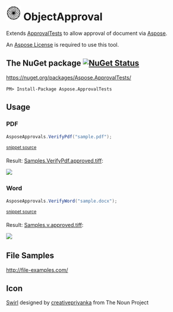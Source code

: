 <!--
This file was generate by MarkdownSnippets.
Source File: /readme.source.md
To change this file edit the source file and then re-run the generation using either the dotnet global tool (https://github.com/SimonCropp/MarkdownSnippets#markdownsnippetstool) or using the api (https://github.com/SimonCropp/MarkdownSnippets#running-as-a-unit-test).
-->
# <img src="https://raw.githubusercontent.com/SimonCropp/Aspose.ApprovalTests/master/icon.png" height="40px"> ObjectApproval

Extends [ApprovalTests](https://github.com/approvals/ApprovalTests.Net) to allow approval of document via [Aspose](https://www.aspose.com/).

An [Aspose License](https://purchase.aspose.com/policies/license-types) is required to use this tool.


## The NuGet package [![NuGet Status](http://img.shields.io/nuget/v/Aspose.ApprovalTests.svg?style=flat)](https://www.nuget.org/packages/Aspose.ApprovalTests/)

https://nuget.org/packages/Aspose.ApprovalTests/

    PM> Install-Package Aspose.ApprovalTests


## Usage

### PDF

<!-- snippet: VerifyPdf -->
```cs
AsposeApprovals.VerifyPdf("sample.pdf");
```
<sup>[snippet source](/src/Tests/Samples.cs#L11-L15)</sup>
<!-- endsnippet -->

Result: [Samples.VerifyPdf.approved.tiff](https://raw.github.com/SimonCropp/Aspose.ApprovalTests/master/src/Tests/Samples.VerifyPdf.approved.tiff):

<img src="https://raw.github.com/SimonCropp/Aspose.ApprovalTests/master/src/Tests/Samples.VerifyPdf.approved.tiff" height="200px">


### Word

<!-- snippet: VerifyWord -->
```cs
AsposeApprovals.VerifyWord("sample.docx");
```
<sup>[snippet source](/src/Tests/Samples.cs#L21-L25)</sup>
<!-- endsnippet -->

Result: [Samples.v.approved.tiff](https://raw.github.com/SimonCropp/Aspose.ApprovalTests/master/src/Tests/Samples.VerifyWord.approved.tiff):

<img src="https://raw.github.com/SimonCropp/Aspose.ApprovalTests/master/src/Tests/Samples.VerifyWord.approved.tiff" height="200px">


## File Samples

http://file-examples.com/

## Icon

<a href="http://thenounproject.com/term/swirl/1568686/" target="_blank">Swirl</a> designed by <a href="http://thenounproject.com/creativepriyanka" target="_blank">creativepriyanka</a> from The Noun Project
